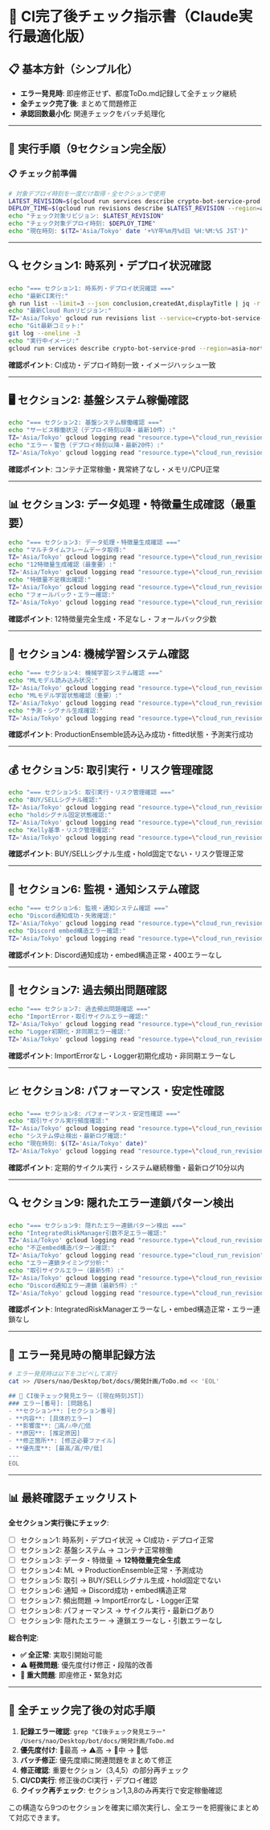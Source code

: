 # 🚀 CI完了後チェック指示書（Claude実行最適化版）

## 📋 基本方針（シンプル化）
- **エラー発見時**: 即座修正せず、都度ToDo.md記録して全チェック継続
- **全チェック完了後**: まとめて問題修正
- **承認回数最小化**: 関連チェックをバッチ処理化

---

## 🔄 実行手順（9セクション完全版）

### 📋 チェック前準備
```bash
# 対象デプロイ時刻を一度だけ取得・全セクションで使用
LATEST_REVISION=$(gcloud run services describe crypto-bot-service-prod --region=asia-northeast1 --format="value(status.traffic[0].revisionName)")
DEPLOY_TIME=$(gcloud run revisions describe $LATEST_REVISION --region=asia-northeast1 --format="value(metadata.creationTimestamp)")
echo "チェック対象リビジョン: $LATEST_REVISION"
echo "チェック対象デプロイ時刻: $DEPLOY_TIME"
echo "現在時刻: $(TZ='Asia/Tokyo' date '+%Y年%m月%d日 %H:%M:%S JST')"
```

---

## 🔍 セクション1: 時系列・デプロイ状況確認
```bash
echo "=== セクション1: 時系列・デプロイ状況確認 ==="
echo "最新CI実行:"
gh run list --limit=3 --json conclusion,createdAt,displayTitle | jq -r '.[] | "\(.conclusion) - \(.createdAt) - \(.displayTitle)"'
echo "最新Cloud Runリビジョン:"
TZ='Asia/Tokyo' gcloud run revisions list --service=crypto-bot-service-prod --region=asia-northeast1 --limit=3 --format="table(metadata.name,metadata.creationTimestamp.date(tz='Asia/Tokyo'),status.conditions[0].status)"
echo "Git最新コミット:"
git log --oneline -3
echo "実行中イメージ:"
gcloud run services describe crypto-bot-service-prod --region=asia-northeast1 --format="value(status.traffic[0].revisionName,spec.template.spec.containers[0].image)"
```

**確認ポイント**: CI成功・デプロイ時刻一致・イメージハッシュ一致

---

## 🖥️ セクション2: 基盤システム稼働確認
```bash
echo "=== セクション2: 基盤システム稼働確認 ==="
echo "サービス稼働状況（デプロイ時刻以降・最新10件）:"
TZ='Asia/Tokyo' gcloud logging read "resource.type=\"cloud_run_revision\" AND resource.labels.service_name=\"crypto-bot-service-prod\" AND timestamp>=\"$DEPLOY_TIME\"" --limit=10 --format="table(timestamp.date(tz='Asia/Tokyo'),textPayload)"
echo "エラー・警告（デプロイ時刻以降・最新20件）:"
TZ='Asia/Tokyo' gcloud logging read "resource.type=\"cloud_run_revision\" AND resource.labels.service_name=\"crypto-bot-service-prod\" AND severity>=WARNING AND timestamp>=\"$DEPLOY_TIME\"" --limit=20
```

**確認ポイント**: コンテナ正常稼働・異常終了なし・メモリ/CPU正常

---

## 📊 セクション3: データ処理・特徴量生成確認（最重要）
```bash
echo "=== セクション3: データ処理・特徴量生成確認 ==="
echo "マルチタイムフレームデータ取得:"
TZ='Asia/Tokyo' gcloud logging read "resource.type=\"cloud_run_revision\" AND resource.labels.service_name=\"crypto-bot-service-prod\" AND (textPayload:\"データ取得成功\" OR textPayload:\"マルチタイムフレーム取得完了\") AND timestamp>=\"$DEPLOY_TIME\"" --limit=10
echo "12特徴量生成確認（最重要）:"
TZ='Asia/Tokyo' gcloud logging read "resource.type=\"cloud_run_revision\" AND resource.labels.service_name=\"crypto-bot-service-prod\" AND textPayload:\"特徴量生成完了 - 総数:\" AND timestamp>=\"$DEPLOY_TIME\"" --limit=10
echo "特徴量不足検出確認:"
TZ='Asia/Tokyo' gcloud logging read "resource.type=\"cloud_run_revision\" AND resource.labels.service_name=\"crypto-bot-service-prod\" AND textPayload:\"特徴量不足検出:\" AND timestamp>=\"$DEPLOY_TIME\"" --limit=5
echo "フォールバック・エラー確認:"
TZ='Asia/Tokyo' gcloud logging read "resource.type=\"cloud_run_revision\" AND resource.labels.service_name=\"crypto-bot-service-prod\" AND (textPayload:\"フォールバック\" OR textPayload:\"特徴量生成エラー\") AND timestamp>=\"$DEPLOY_TIME\"" --limit=10
```

**確認ポイント**: 12特徴量完全生成・不足なし・フォールバック少数

---

## 🤖 セクション4: 機械学習システム確認
```bash
echo "=== セクション4: 機械学習システム確認 ==="
echo "MLモデル読み込み状況:"
TZ='Asia/Tokyo' gcloud logging read "resource.type=\"cloud_run_revision\" AND resource.labels.service_name=\"crypto-bot-service-prod\" AND (textPayload:\"モデル読み込み\" OR textPayload:\"ProductionEnsemble\") AND timestamp>=\"$DEPLOY_TIME\"" --limit=5
echo "MLモデル学習状態確認（重要）:"
TZ='Asia/Tokyo' gcloud logging read "resource.type=\"cloud_run_revision\" AND resource.labels.service_name=\"crypto-bot-service-prod\" AND (textPayload:\"is not fitted\" OR textPayload:\"Call fit() first\" OR textPayload:\"EnsembleModel is not fitted\") AND timestamp>=\"$DEPLOY_TIME\"" --limit=10
echo "予測・シグナル生成確認:"
TZ='Asia/Tokyo' gcloud logging read "resource.type=\"cloud_run_revision\" AND resource.labels.service_name=\"crypto-bot-service-prod\" AND (textPayload:\"予測実行\" OR textPayload:\"シグナル生成\" OR textPayload:\"信頼度\") AND timestamp>=\"$DEPLOY_TIME\"" --limit=10
```

**確認ポイント**: ProductionEnsemble読み込み成功・fitted状態・予測実行成功

---

## 💰 セクション5: 取引実行・リスク管理確認
```bash
echo "=== セクション5: 取引実行・リスク管理確認 ==="
echo "BUY/SELLシグナル確認:"
TZ='Asia/Tokyo' gcloud logging read "resource.type=\"cloud_run_revision\" AND resource.labels.service_name=\"crypto-bot-service-prod\" AND (textPayload:\"統合シグナル生成: buy\" OR textPayload:\"統合シグナル生成: sell\" OR textPayload:\"エントリーシグナル\") AND timestamp>=\"$DEPLOY_TIME\"" --limit=10
echo "holdシグナル固定状態確認:"
TZ='Asia/Tokyo' gcloud logging read "resource.type=\"cloud_run_revision\" AND resource.labels.service_name=\"crypto-bot-service-prod\" AND textPayload:\"統合シグナル生成: hold\" AND timestamp>=\"$DEPLOY_TIME\"" --limit=10
echo "Kelly基準・リスク管理確認:"
TZ='Asia/Tokyo' gcloud logging read "resource.type=\"cloud_run_revision\" AND resource.labels.service_name=\"crypto-bot-service-prod\" AND (textPayload:\"Kelly\" OR textPayload:\"リスク管理\") AND timestamp>=\"$DEPLOY_TIME\"" --limit=5
```

**確認ポイント**: BUY/SELLシグナル生成・hold固定でない・リスク管理正常

---

## 📡 セクション6: 監視・通知システム確認
```bash
echo "=== セクション6: 監視・通知システム確認 ==="
echo "Discord通知成功・失敗確認:"
TZ='Asia/Tokyo' gcloud logging read "resource.type=\"cloud_run_revision\" AND resource.labels.service_name=\"crypto-bot-service-prod\" AND (textPayload:\"Discord\" OR textPayload:\"webhook\") AND timestamp>=\"$DEPLOY_TIME\"" --limit=15
echo "Discord embed構造エラー確認:"
TZ='Asia/Tokyo' gcloud logging read "resource.type=\"cloud_run_revision\" AND resource.labels.service_name=\"crypto-bot-service-prod\" AND (textPayload:\"400\" OR textPayload:\"embed\" OR textPayload:\"Discord通知送信失敗\") AND timestamp>=\"$DEPLOY_TIME\"" --limit=10
```

**確認ポイント**: Discord通知成功・embed構造正常・400エラーなし

---

## 🚨 セクション7: 過去頻出問題確認
```bash
echo "=== セクション7: 過去頻出問題確認 ==="
echo "ImportError・取引サイクルエラー確認:"
TZ='Asia/Tokyo' gcloud logging read "resource.type=\"cloud_run_revision\" AND resource.labels.service_name=\"crypto-bot-service-prod\" AND (textPayload:\"ImportError\" OR textPayload:\"取引サイクルエラー\") AND timestamp>=\"$DEPLOY_TIME\"" --limit=10
echo "Logger初期化・非同期エラー確認:"
TZ='Asia/Tokyo' gcloud logging read "resource.type=\"cloud_run_revision\" AND resource.labels.service_name=\"crypto-bot-service-prod\" AND (textPayload:\"CryptoBotLogger\" OR textPayload:\"event loop\" OR textPayload:\"Traceback\") AND severity=ERROR AND timestamp>=\"$DEPLOY_TIME\"" --limit=10
```

**確認ポイント**: ImportErrorなし・Logger初期化成功・非同期エラーなし

---

## 📈 セクション8: パフォーマンス・安定性確認
```bash
echo "=== セクション8: パフォーマンス・安定性確認 ==="
echo "取引サイクル実行頻度確認:"
TZ='Asia/Tokyo' gcloud logging read "resource.type=\"cloud_run_revision\" AND resource.labels.service_name=\"crypto-bot-service-prod\" AND (textPayload:\"取引サイクル開始\" OR textPayload:\"Phase.*システム稼働中\") AND timestamp>=\"$DEPLOY_TIME\"" --limit=10
echo "システム停止検出・最新ログ確認:"
echo "現在時刻: $(TZ='Asia/Tokyo' date)"
TZ='Asia/Tokyo' gcloud logging read "resource.type=\"cloud_run_revision\" AND resource.labels.service_name=\"crypto-bot-service-prod\"" --limit=3 --format="value(timestamp.date(tz='Asia/Tokyo'),textPayload)"
```

**確認ポイント**: 定期的サイクル実行・システム継続稼働・最新ログ10分以内

---

## 🔍 セクション9: 隠れたエラー連鎖パターン検出
```bash
echo "=== セクション9: 隠れたエラー連鎖パターン検出 ==="
echo "IntegratedRiskManager引数不足エラー確認:"
TZ='Asia/Tokyo' gcloud logging read "resource.type=\"cloud_run_revision\" AND resource.labels.service_name=\"crypto-bot-service-prod\" AND (textPayload:\"IntegratedRiskManager.evaluate_trade_opportunity() missing\" OR textPayload:\"missing 3 required positional arguments\") AND timestamp>=\"$DEPLOY_TIME\"" --limit=10
echo "不正embed構造パターン確認:"
TZ='Asia/Tokyo' gcloud logging read 'resource.type="cloud_run_revision" AND resource.labels.service_name="crypto-bot-service-prod" AND textPayload:"{\\\"embeds\\\": [\\\"0\\\"]}" AND timestamp>="'$DEPLOY_TIME'"' --limit=10
echo "エラー連鎖タイミング分析:"
echo "取引サイクルエラー（最新5件）:"
TZ='Asia/Tokyo' gcloud logging read "resource.type=\"cloud_run_revision\" AND resource.labels.service_name=\"crypto-bot-service-prod\" AND textPayload:\"取引サイクルエラー\" AND timestamp>=\"$DEPLOY_TIME\"" --limit=5 --format="value(timestamp.date(tz='Asia/Tokyo'),textPayload)"
echo "Discord通知エラー連鎖（最新5件）:"
TZ='Asia/Tokyo' gcloud logging read "resource.type=\"cloud_run_revision\" AND resource.labels.service_name=\"crypto-bot-service-prod\" AND textPayload:\"Discord通知送信失敗\" AND timestamp>=\"$DEPLOY_TIME\"" --limit=5 --format="value(timestamp.date(tz='Asia/Tokyo'),textPayload)"
```

**確認ポイント**: IntegratedRiskManagerエラーなし・embed構造正常・エラー連鎖なし

---

## 🔧 エラー発見時の簡単記録方法

```bash
# エラー発見時は以下をコピペして実行
cat >> /Users/nao/Desktop/bot/docs/開発計画/ToDo.md << 'EOL'

## 🚨 CI後チェック発見エラー（[現在時刻JST]）
### エラー[番号]: [問題名]
- **セクション**: [セクション番号]
- **内容**: [具体的エラー]
- **影響度**: 🚨高/⚠️中/📝低
- **原因**: [推定原因]
- **修正箇所**: [修正必要ファイル]
- **優先度**: [最高/高/中/低]
---
EOL
```

---

## 📊 最終確認チェックリスト

**全セクション実行後にチェック**:
- [ ] セクション1: 時系列・デプロイ状況 → CI成功・デプロイ正常
- [ ] セクション2: 基盤システム → コンテナ正常稼働
- [ ] セクション3: データ・特徴量 → **12特徴量完全生成**
- [ ] セクション4: ML → ProductionEnsemble正常・予測成功
- [ ] セクション5: 取引 → BUY/SELLシグナル生成・hold固定でない
- [ ] セクション6: 通知 → Discord成功・embed構造正常
- [ ] セクション7: 頻出問題 → ImportErrorなし・Logger正常
- [ ] セクション8: パフォーマンス → サイクル実行・最新ログあり
- [ ] セクション9: 隠れたエラー → 連鎖エラーなし・引数エラーなし

**総合判定**:
- **✅ 全正常**: 実取引開始可能
- **⚠️ 軽微問題**: 優先度付け修正・段階的改善
- **🚨 重大問題**: 即座修正・緊急対応

---

## 🚀 全チェック完了後の対応手順

1. **記録エラー確認**: `grep "CI後チェック発見エラー" /Users/nao/Desktop/bot/docs/開発計画/ToDo.md`
2. **優先度付け**: 🚨最高 → ⚠️高 → 📝中 → 📝低
3. **バッチ修正**: 優先度順に関連問題をまとめて修正
4. **修正確認**: 重要セクション（3,4,5）の部分再チェック
5. **CI/CD実行**: 修正後のCI実行・デプロイ確認
6. **クイック再チェック**: セクション1,3,8のみ再実行で安定稼働確認

この構造なら9つのセクションを確実に順次実行し、全エラーを把握後にまとめて対応できます。